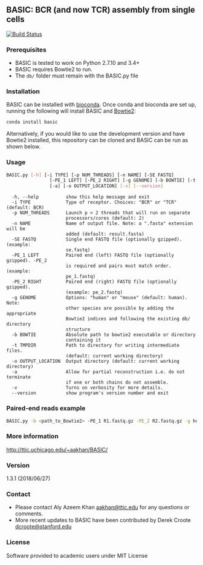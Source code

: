 ## BASIC: BCR (and now TCR) assembly from single cells

[![Build Status](https://travis-ci.org/akds/BASIC.svg?branch=master)](https://travis-ci.org/akds/BASIC)

### Prerequisites
* BASIC is tested to work on Python 2.7.10 and 3.4+
* BASIC requires Bowtie2 to run.
* The `db/` folder must remain with the BASIC.py file

### Installation
BASIC can be installed with [bioconda](https://bioconda.github.io/#using-bioconda). Once conda and bioconda are set up, running the following will install BASIC and [Bowtie2](http://bowtie-bio.sourceforge.net/bowtie2/index.shtml):

```bash
conda install basic
```

Alternatively, if you would like to use the development version and have Bowtie2 installed, this repository can be cloned and BASIC can be run as shown below.

### Usage

```bash
BASIC.py [-h] [-i TYPE] [-p NUM_THREADS] [-n NAME] [-SE FASTQ]
                [-PE_1 LEFT] [-PE_2 RIGHT] [-g GENOME] [-b BOWTIE] [-t TMPDIR]
                [-a] [-o OUTPUT_LOCATION] [-v] [--version]
```

```
  -h, --help          show this help message and exit
  -i TYPE             Type of receptor. Choices: "BCR" or "TCR" (default: BCR)
  -p NUM_THREADS      Launch p > 2 threads that will run on separate
                      processors/cores (default: 2)
  -n NAME             Name of output file. Note: a ".fasta" extension will be
                      added (default: result.fasta)
  -SE FASTQ           Single end FASTQ file (optionally gzipped). (example:
                      se.fastq)
  -PE_1 LEFT          Paired end (left) FASTQ file (optionally gzipped). -PE_2
                      is required and pairs must match order. (example:
                      pe_1.fastq)
  -PE_2 RIGHT         Paired end (right) FASTQ file (optionally gzipped).
                      (example: pe_2.fastq)
  -g GENOME           Options: "human" or "mouse" (default: human). Note:
                      other species are possible by adding the appropriate
                      Bowtie2 indices and following the existing db/ directory
                      structure
  -b BOWTIE           Absolute path to bowtie2 executable or directory
                      containing it
  -t TMPDIR           Path to directory for writing intermediate files.
                      (default: current working directory)
  -o OUTPUT_LOCATION  Output directory (default: current working directory)
  -a                  Allow for partial reconstruction i.e. do not terminate
                      if one or both chains do not assemble.
  -v                  Turns on verbosity for more details.
  --version           show program's version number and exit
```

### Paired-end reads example

```bash
BASIC.py -b <path_to_Bowtie2> -PE_1 R1.fastq.gz -PE_2 R2.fastq.gz -g human -i BCR
```

### More information
http://ttic.uchicago.edu/~aakhan/BASIC/

### Version
1.3.1 (2018/06/27)

### Contact
* Please contact Aly Azeem Khan <aakhan@ttic.edu> for any questions or comments.
* More recent updates to BASIC have been contributed by Derek Croote <dcroote@stanford.edu>

### License
Software provided to academic users under MIT License
